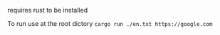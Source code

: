 requires rust to be installed

To run use at the root dictory ``cargo run ./en.txt https://google.com``
